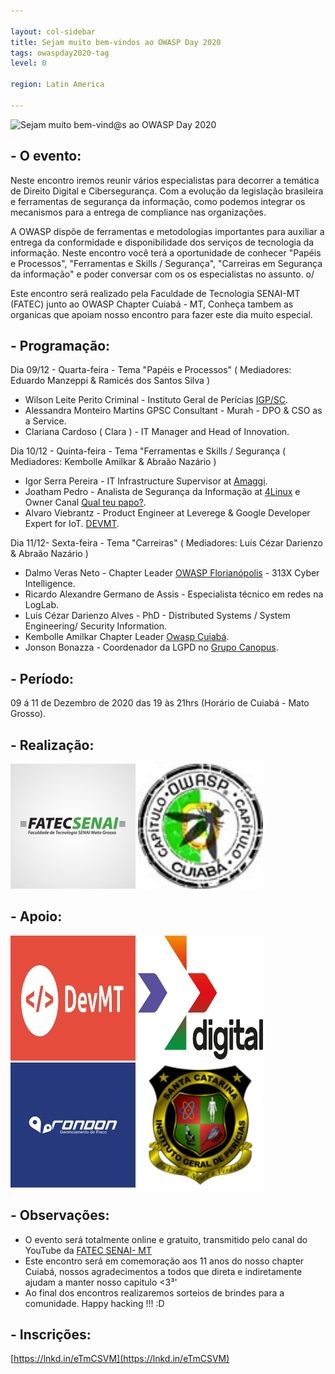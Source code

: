 ```yaml
---

layout: col-sidebar
title: Sejam muito bem-vindos ao OWASP Day 2020
tags: owaspday2020-tag
level: 0

region: Latin America

---
```

 
![Sejam muito bem-vind@s ao OWASP Day 2020](assets/images/logo.png)

## - O evento:  
Neste encontro iremos reunir vários especialistas para decorrer a temática de Direito Digital e Cibersegurança. 
Com a evolução da legislação brasileira e ferramentas de segurança da informação, como podemos integrar os mecanismos para a entrega de compliance nas organizações. 

A OWASP dispõe de ferramentas e metodologias importantes para auxiliar a entrega da conformidade e disponibilidade dos serviços de tecnologia da informação. Neste encontro você terá a oportunidade de conhecer "Papéis e Processos", "Ferramentas e Skills / Segurança", "Carreiras em Segurança da informação" e poder conversar com os os especialistas no assunto. o/ 

Este encontro será realizado pela Faculdade de Tecnologia SENAI-MT (FATEC) junto ao OWASP Chapter Cuiabá - MT, Conheça tambem as organicas que apoiam nosso encontro para fazer este dia muito especial. 


## - Programação:  

Dia 09/12 - Quarta-feira - Tema "Papéis e Processos" ( Mediadores: Eduardo Manzeppi & Ramicés dos Santos Silva )

- Wilson Leite Perito Criminal - Instituto Geral de Perícias [IGP/SC](https://www.igp.sc.gov.br). 
- Alessandra Monteiro Martins GPSC Consultant - Murah - DPO & CSO as a Service.
- Clariana Cardoso ( Clara ) -  IT Manager and Head of Innovation. 


Dia 10/12 - Quinta-feira - Tema "Ferramentas e Skills / Segurança ( Mediadores: Kembolle Amilkar & Abraão Nazário )

- Igor Serra Pereira - IT Infrastructure Supervisor at [Amaggi](https://www.amaggi.com.br).
- Joatham Pedro - Analista de Segurança da Informação at [4Linux](https://4linux.com.br) e Owner Canal [Qual teu papo?](https://www.youtube.com/c/QualTeuPapo).  
- Alvaro Viebrantz - Product Engineer at Leverege & Google Developer Expert for IoT. [DEVMT](https://github.com/devmatogrosso).

Dia 11/12- Sexta-feira - Tema "Carreiras" ( Mediadores: Luís Cézar Darienzo & Abraão Nazário )

- Dalmo Veras Neto - Chapter Leader [OWASP Florianópolis](https://owasp.org/www-chapter-florianopolis) - 313X Cyber Intelligence.
- Ricardo Alexandre Germano de Assis - Especialista técnico em redes na LogLab.
- Luís Cézar Darienzo Alves - PhD - Distributed Systems / System Engineering/ Security Information.
- Kembolle Amilkar  Chapter Leader [Owasp Cuiabá](https://owasp.org/www-chapter-cuiaba).
- Jonson Bonazza - Coordenador da LGPD no [Grupo Canopus](https://www.grupocanopus.com.br).


## - Período:   
09 á 11 de Dezembro de 2020 das 19 às 21hrs (Horário de Cuiabá - Mato Grosso).﻿

## - Realização: 
<img src="assets/images/fatec.png" height="200" width="200"> <img src="assets/images/owasp-cba.jpeg" height="200" width="200">

## - Apoio: 
<img src="assets/images/devmt.jpg" height="200" width="200"> <img src="assets/images/lume+.jpeg" height="200" width="200"> <img src="assets/images/rondon.png" height="200" width="200"> <img src="assets/images/igpsc.png" height="200" width="200"> 

## - Observações:
- O evento será totalmente online e gratuito, transmitido pelo canal do YouTube da [FATEC SENAI- MT](https://www.youtube.com/c/FatecSenaiMatoGrosso)
- Este encontro será em comemoração aos 11 anos do nosso chapter Cuiabá, nossos agradecimentos a todos que direta e indiretamente ajudam a manter nosso capitulo <3³' 
- Ao final dos encontros realizaremos sorteios de brindes para a comunidade. Happy hacking !!! :D 
  
## - Inscrições: 
[https://lnkd.in/eTmCSVM](https://lnkd.in/eTmCSVM)